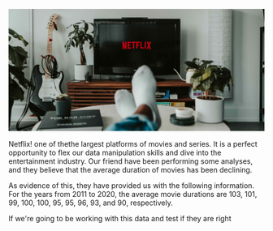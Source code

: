 
  <p><img src="https://github.com/zehor-l/Investigating-Netflix-Movies-and-Guest-Stars-/blob/main/netflix.jpg" alt="Someone's feet on table facing a television"></p>
<p>Netflix! one of thethe largest platforms of movies and series. It is a perfect opportunity to flex our data manipulation skills and dive into the entertainment industry. Our friend have been performing some analyses, and they believe that the average duration of movies has been declining. </p>
<p>As evidence of this, they have provided us with the following information. For the years from 2011 to 2020, the average movie durations are 103, 101, 99, 100, 100, 95, 95, 96, 93, and 90, respectively.</p>
<p>If we're going to be working with this data and test if they are right
